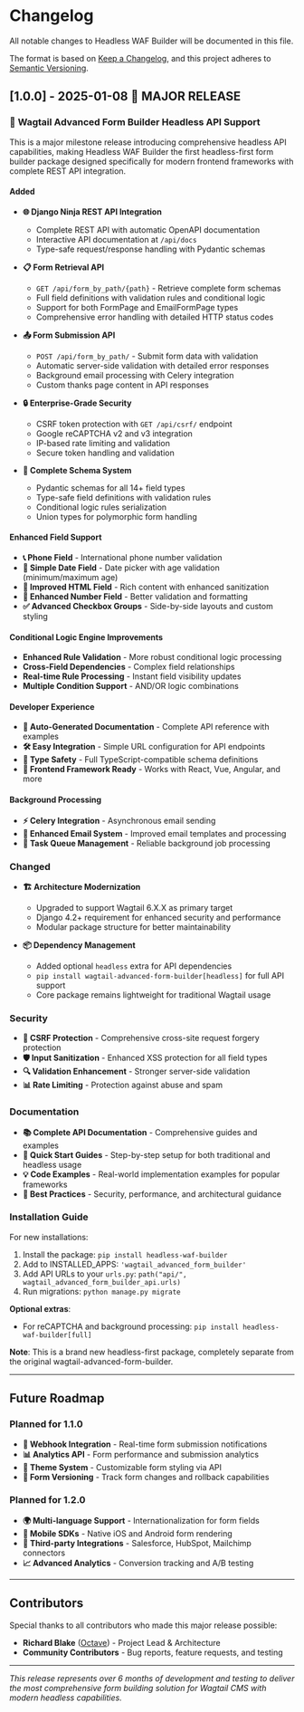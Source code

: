 # Changelog

All notable changes to Headless WAF Builder will be documented in this file.

The format is based on [Keep a Changelog](https://keepachangelog.com/en/1.0.0/),
and this project adheres to [Semantic Versioning](https://semver.org/spec/v2.0.0.html).

## [1.0.0] - 2025-01-08 🎉 **MAJOR RELEASE**

### 🚀 **Wagtail Advanced Form Builder Headless API Support**

This is a major milestone release introducing comprehensive headless API capabilities, making Headless WAF Builder the first headless-first form builder package designed specifically for modern frontend frameworks with complete REST API integration.

#### **Added**
- **🌐 Django Ninja REST API Integration**
  - Complete REST API with automatic OpenAPI documentation
  - Interactive API documentation at `/api/docs`
  - Type-safe request/response handling with Pydantic schemas

- **📋 Form Retrieval API**
  - `GET /api/form_by_path/{path}` - Retrieve complete form schemas
  - Full field definitions with validation rules and conditional logic
  - Support for both FormPage and EmailFormPage types
  - Comprehensive error handling with detailed HTTP status codes

- **📤 Form Submission API**
  - `POST /api/form_by_path/` - Submit form data with validation
  - Automatic server-side validation with detailed error responses
  - Background email processing with Celery integration
  - Custom thanks page content in API responses

- **🔒 Enterprise-Grade Security**
  - CSRF token protection with `GET /api/csrf/` endpoint
  - Google reCAPTCHA v2 and v3 integration
  - IP-based rate limiting and validation
  - Secure token handling and validation

- **📝 Complete Schema System**
  - Pydantic schemas for all 14+ field types
  - Type-safe field definitions with validation rules
  - Conditional logic rules serialization
  - Union types for polymorphic form handling

#### **Enhanced Field Support**
- **📞 Phone Field** - International phone number validation
- **📅 Simple Date Field** - Date picker with age validation (minimum/maximum age)
- **🎨 Improved HTML Field** - Rich content with enhanced sanitization
- **🔢 Enhanced Number Field** - Better validation and formatting
- **✅ Advanced Checkbox Groups** - Side-by-side layouts and custom styling

#### **Conditional Logic Engine Improvements**
- **Enhanced Rule Validation** - More robust conditional logic processing
- **Cross-Field Dependencies** - Complex field relationships
- **Real-time Rule Processing** - Instant field visibility updates
- **Multiple Condition Support** - AND/OR logic combinations

#### **Developer Experience**
- **📖 Auto-Generated Documentation** - Complete API reference with examples
- **🛠️ Easy Integration** - Simple URL configuration for API endpoints
- **🎯 Type Safety** - Full TypeScript-compatible schema definitions
- **📱 Frontend Framework Ready** - Works with React, Vue, Angular, and more

#### **Background Processing**
- **⚡ Celery Integration** - Asynchronous email sending
- **📧 Enhanced Email System** - Improved email templates and processing
- **🔄 Task Queue Management** - Reliable background job processing

### **Changed**
- **🏗️ Architecture Modernization**
  - Upgraded to support Wagtail 6.X.X as primary target
  - Django 4.2+ requirement for enhanced security and performance
  - Modular package structure for better maintainability

- **📦 Dependency Management**
  - Added optional `headless` extra for API dependencies
  - `pip install wagtail-advanced-form-builder[headless]` for full API support
  - Core package remains lightweight for traditional Wagtail usage

### **Security**
- **🔐 CSRF Protection** - Comprehensive cross-site request forgery protection
- **🛡️ Input Sanitization** - Enhanced XSS protection for all field types
- **🔍 Validation Enhancement** - Stronger server-side validation
- **📊 Rate Limiting** - Protection against abuse and spam

### **Documentation**
- **📚 Complete API Documentation** - Comprehensive guides and examples
- **🚀 Quick Start Guides** - Step-by-step setup for both traditional and headless usage
- **💡 Code Examples** - Real-world implementation examples for popular frameworks
- **🎯 Best Practices** - Security, performance, and architectural guidance

### **Installation Guide**
For new installations:
1. Install the package: `pip install headless-waf-builder`
2. Add to INSTALLED_APPS: `'wagtail_advanced_form_builder'`
3. Add API URLs to your `urls.py`: `path("api/", wagtail_advanced_form_builder_api.urls)`
4. Run migrations: `python manage.py migrate`

**Optional extras**:
- For reCAPTCHA and background processing: `pip install headless-waf-builder[full]`

**Note**: This is a brand new headless-first package, completely separate from the original wagtail-advanced-form-builder.

---

## **Future Roadmap**

### Planned for 1.1.0
- **🔌 Webhook Integration** - Real-time form submission notifications
- **📊 Analytics API** - Form performance and submission analytics
- **🎨 Theme System** - Customizable form styling via API
- **🔄 Form Versioning** - Track form changes and rollback capabilities

### Planned for 1.2.0
- **🌍 Multi-language Support** - Internationalization for form fields
- **📱 Mobile SDKs** - Native iOS and Android form rendering
- **🔗 Third-party Integrations** - Salesforce, HubSpot, Mailchimp connectors
- **📈 Advanced Analytics** - Conversion tracking and A/B testing

---

## **Contributors**

Special thanks to all contributors who made this major release possible:

- **Richard Blake** ([Octave](https://octave.nz)) - Project Lead & Architecture
- **Community Contributors** - Bug reports, feature requests, and testing

---

*This release represents over 6 months of development and testing to deliver the most comprehensive form building solution for Wagtail CMS with modern headless capabilities.* 